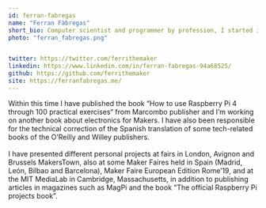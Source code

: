```yaml
---
id: ferran-fabregas
name: "Ferran Fàbregas"
short_bio: Computer scientist and programmer by profession, I started in the "maker" world 7 years ago, in which I have developed a cross-disciplinary knowledge in different disciplines of digital manufacturing, electronics, robotics, micro-controller programming and education, trying to turn my passion into a full-time job.
photo: "ferran_fabregas.png"


twitter: https://twitter.com/ferrithemaker
linkedin: https://www.linkedin.com/in/ferran-fabregas-94a68525/
github: https://github.com/ferrithemaker
site: https://ferranfabregas.me/
---
```


Within this time I have published the book “How to use Raspberry Pi 4 through 100 practical exercises“ from Marcombo publisher and I’m working on another book about electronics for Makers. I have also been responsible for the technical correction of the Spanish translation of some tech-related books of the O’Reilly and Willey publishers.<br/><br/>I have presented different personal projects at fairs in London, Avignon and Brussels MakersTown, also at some Maker Faires held in Spain (Madrid, León, Bilbao and Barcelona), Maker Faire European Edition Rome’19, and at the MIT MediaLab in Cambridge, Massachusetts, in addition to publishing articles in magazines such as MagPi and the book “The official Raspberry Pi projects book”.
